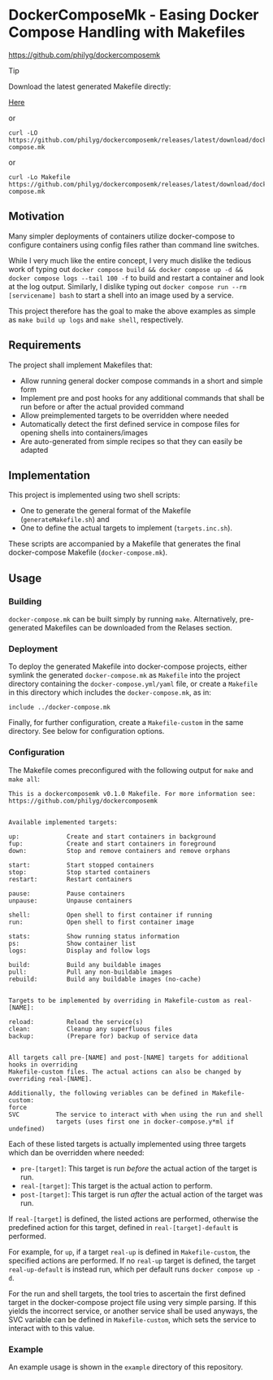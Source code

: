# DockerComposeMk - Easing Docker Compose Handling with Makefiles

https://github.com/philyg/dockercomposemk

> [!TIP]
> Download the latest generated Makefile directly:
>
> [Here](https://github.com/philyg/dockercomposemk/releases/latest/download/docker-compose.mk)
>
> or
>
>     curl -LO https://github.com/philyg/dockercomposemk/releases/latest/download/docker-compose.mk
>
> or
>
>     curl -Lo Makefile https://github.com/philyg/dockercomposemk/releases/latest/download/docker-compose.mk

## Motivation

Many simpler deployments of containers utilize docker-compose to configure containers using config files rather than command line switches.

While I very much like the entire concept, I very much dislike the tedious work of typing out `docker compose build && docker compose up -d && docker compose logs --tail 100 -f` to build and restart a container and look at the log output. Similarly, I dislike typing out `docker compose run --rm [servicename] bash` to start a shell into an image used by a service.

This project therefore has the goal to make the above examples as simple as `make build up logs` and `make shell`, respectively.

## Requirements

The project shall implement Makefiles that:
- Allow running general docker compose commands in a short and simple form
- Implement pre and post hooks for any additional commands that shall be run before or after the actual provided command
- Allow preimplemented targets to be overridden where needed
- Automatically detect the first defined service in compose files for opening shells into containers/images
- Are auto-generated from simple recipes so that they can easily be adapted

## Implementation

This project is implemented using two shell scripts:
- One to generate the general format of the Makefile (`generateMakefile.sh`) and
- One to define the actual targets to implement (`targets.inc.sh`).

These scripts are accompanied by a Makefile that generates the final docker-compose Makefile (`docker-compose.mk`).

## Usage

### Building

`docker-compose.mk` can be built simply by running `make`. Alternatively, pre-generated Makefiles can be downloaded from the Relases section.

### Deployment

To deploy the generated Makefile into docker-compose projects, either symlink the generated `docker-compose.mk` as `Makefile` into the project directory containing the `docker-compose.yml/yaml` file, or create a `Makefile` in this directory which includes the `docker-compose.mk`, as in:

````
include ../docker-compose.mk
````

Finally, for further configuration, create a `Makefile-custom` in the same directory. See below for configuration options.

### Configuration

The Makefile comes preconfigured with the following output for `make` and `make all`:

````
This is a dockercomposemk v0.1.0 Makefile. For more information see:
https://github.com/philyg/dockercomposemk


Available implemented targets:

up:             Create and start containers in background
fup:            Create and start containers in foreground
down:           Stop and remove containers and remove orphans

start:          Start stopped containers
stop:           Stop started containers
restart:        Restart containers

pause:          Pause containers
unpause:        Unpause containers

shell:          Open shell to first container if running
run:            Open shell to first container image

stats:          Show running status information
ps:             Show container list
logs:           Display and follow logs

build:          Build any buildable images
pull:           Pull any non-buildable images
rebuild:        Build any buildable images (no-cache)


Targets to be implemented by overriding in Makefile-custom as real-[NAME]:

reload:         Reload the service(s)
clean:          Cleanup any superfluous files
backup:         (Prepare for) backup of service data


All targets call pre-[NAME] and post-[NAME] targets for additional hooks in overriding
Makefile-custom files. The actual actions can also be changed by overriding real-[NAME].

Additionally, the following veriables can be defined in Makefile-custom:
force
SVC          The service to interact with when using the run and shell
             targets (uses first one in docker-compose.y*ml if undefined)
````

Each of these listed targets is actually implemented using three targets which dan be overridden where needed:
- `pre-[target]`: This target is run _before_ the actual action of the target is run.
- `real-[target]`: This target is the actual action to perform.
- `post-[target]`: This target is run _after_ the actual action of the target was run.

If `real-[target]` is defined, the listed actions are performed, otherwise the predefined action for this target, defined in `real-[target]-default` is performed.

For example, for `up`, if a target `real-up` is defined in `Makefile-custom`, the specified actions are performed. If no `real-up` target is defined, the target `real-up-default` is instead run, which per default runs `docker compose up -d`.

For the run and shell targets, the tool tries to ascertain the first defined target in the docker-compose project file using very simple parsing. If this yields the incorrect service, or another service shall be used anyways, the SVC variable can be defined in `Makefile-custom`, which sets the service to interact with to this value.

### Example
An example usage is shown in the `example` directory of this repository.
